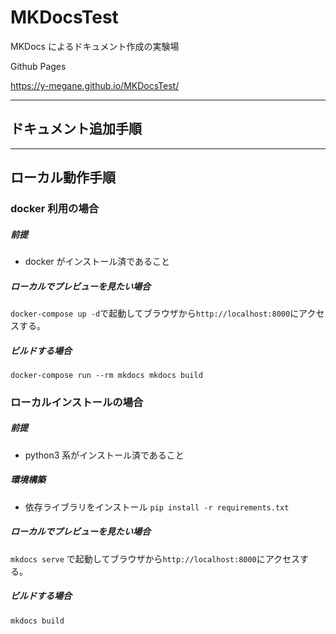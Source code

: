 # MKDocsTest

MKDocs によるドキュメント作成の実験場

Github Pages

https://y-megane.github.io/MKDocsTest/

---

## ドキュメント追加手順

---

## ローカル動作手順

### docker 利用の場合

##### 前提

- docker がインストール済であること

##### ローカルでプレビューを見たい場合

`docker-compose up -d`で起動してブラウザから`http://localhost:8000`にアクセスする。

##### ビルドする場合

`docker-compose run --rm mkdocs mkdocs build`

### ローカルインストールの場合

##### 前提

- python3 系がインストール済であること

##### 環境構築

- 依存ライブラリをインストール `pip install -r requirements.txt`

##### ローカルでプレビューを見たい場合

`mkdocs serve` で起動してブラウザから`http://localhost:8000`にアクセスする。

##### ビルドする場合

`mkdocs build`
